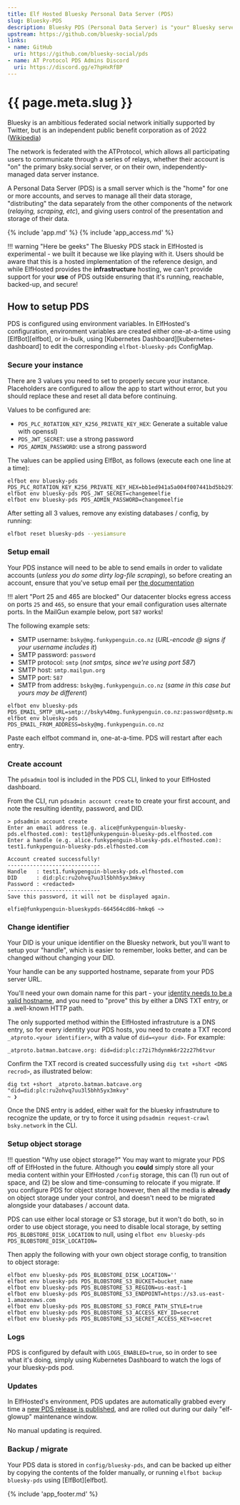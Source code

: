 ```yaml
---
title: Elf Hosted Bluesky Personal Data Server (PDS)
slug: Bluesky-PDS
description: Bluesky PDS (Personal Data Server) is "your" Bluesky server, seamlessly federating with the larger network while securely storing your content and account, fully under your control
upstream: https://github.com/bluesky-social/pds
links:
- name: GitHub
  uri: https://github.com/bluesky-social/pds
- name: AT Protocol PDS Admins Discord
  uri: https://discord.gg/e7hpHxRfBP
---
```


# {{ page.meta.slug }}

Bluesky is an ambitious federated social network initially supported by Twitter, but is an independent public benefit corporation as of 2022 ([Wikipedia](https://en.wikipedia.org/wiki/Bluesky))

The network is federated with the ATProtocol, which allows all participating users to communicate through a series of relays, whether their account is "on" the primary bsky.social server, or on their own, independently-managed data server instance.

A Personal Data Server (PDS) is a small server which is the "home" for one or more accounts, and serves to manage all their data storage, "distributing" the data separately from the other components of the network (*relaying, scraping, etc*), and giving users control of the presentation and storage of their data.

{% include 'app.md' %}
{% include 'app_access.md' %}

!!! warning "Here be geeks"
    The Bluesky PDS stack in ElfHosted is experimental - we built it because we like playing with it. Users should be aware that this is a hosted implementation of the reference design, and while ElfHosted provides the **infrastructure** hosting, we can't provide support for your **use** of PDS outside ensuring that it's running, reachable, backed-up, and secure!

## How to setup PDS

PDS is configured using environment variables. In ElfHosted's configuration, environment variables are created either one-at-a-time using [ElfBot][elfbot], or in-bulk, using [Kubernetes Dashboard][kubernetes-dashboard] to edit the corresponding `elfbot-bluesky-pds` ConfigMap.

### Secure your instance

There are 3 values you need to set to properly secure your instance. Placeholders are configured to allow the app to start without error, but you should replace these and reset all data before continuing.

Values to be configured are:

* `PDS_PLC_ROTATION_KEY_K256_PRIVATE_KEY_HEX`: Generate a suitable value with openssl)
* `PDS_JWT_SECRET`: use a strong password
* `PDS_ADMIN_PASSWORD`: use a strong password

The values can be applied using ElfBot, as follows (execute each one line at a time):

``` title="example secure config"
elfbot env bluesky-pds PDS_PLC_ROTATION_KEY_K256_PRIVATE_KEY_HEX=bb1ed941a5a004f007441bd5bb297002f4e533fadba48e429f8350249315cf0c
elfbot env bluesky-pds PDS_JWT_SECRET=changemeelfie
elfbot env bluesky-pds PDS_ADMIN_PASSWORD=changemeelfie
```

After setting all 3 values, remove any existing databases / config, by running:

```bash
elfbot reset bluesky-pds --yesiamsure
```

### Setup email

Your PDS instance will need to be able to send emails in order to validate accounts (*unless you do some dirty log-file scraping*), so before creating an account, ensure that you've setup email per [the documentation](https://github.com/bluesky-social/pds?tab=readme-ov-file#setting-up-smtp)

!!! alert "Port 25 and 465 are blocked"
    Our datacenter blocks egress access on ports `25` and `465`, so ensure that your email configuration uses alternate ports. In the MailGun example below, port `587` works!

The following example sets:

* SMTP username: `bsky@mg.funkypenguin.co.nz` (*URL-encode @ signs if your username includes it*)
* SMTP password: `password`
* SMTP protocol: `smtp` (*not smtps, since we're using port 587*)
* SMTP host: `smtp.mailgun.org`
* SMTP port: `587`
* SMTP from address: `bsky@mg.funkypenguin.co.nz` (*same in this case but yours may be different*)

``` title="example email config"
elfbot env bluesky-pds PDS_EMAIL_SMTP_URL=smtp://bsky%40mg.funkypenguin.co.nz:password@smtp.mailgun.org:587
elfbot env bluesky-pds PDS_EMAIL_FROM_ADDRESS=bsky@mg.funkypenguin.co.nz
```

Paste each elfbot command in, one-at-a-time. PDS will restart after each entry.

### Create account

The `pdsadmin` tool is included in the PDS CLI, linked to your ElfHosted dashboard. 

From the CLI, run `pdsadmin account create` to create your first account, and note the resulting identity, password, and DID.

``` title="Example account creation"
> pdsadmin account create
Enter an email address (e.g. alice@funkypenguin-bluesky-pds.elfhosted.com): test1@funkypenguin-bluesky-pds.elfhosted.com
Enter a handle (e.g. alice.funkypenguin-bluesky-pds.elfhosted.com): test1.funkypenguin-bluesky-pds.elfhosted.com

Account created successfully!
-----------------------------
Handle   : test1.funkypenguin-bluesky-pds.elfhosted.com
DID      : did:plc:ru2ohvq7uu3l5bhh5yx3mkvy
Password : <redacted>
-----------------------------
Save this password, it will not be displayed again.

elfie@funkypenguin-blueskypds-664564cd86-hmkq6 ~> 
```

### Change identifier

Your DID is your unique identifier on the Bluesky network, but you'll want to setup your "handle", which is easier to remember, looks better, and can be changed without changing your DID. 

Your handle can be any supported hostname, separate from your PDS server URL.

You'll need your own domain name for this part - your [identity needs to be a valid hostname](https://atproto.com/specs/handle), and you need to "prove" this by either a DNS TXT entry, or a .well-known HTTP path. 

The only supported method within the ElfHosted infrastruture is a DNS entry, so for every identity your PDS hosts, you need to create a TXT record `_atproto.<your identifier>`, with a value of `did=<your did>`. For example:

```
_atproto.batman.batcave.org: did=did:plc:z72i7hdynmk6r22z27h6tvur
```

Confirm the TXT record is created successfully using `dig txt +short <DNS recrod>`, as illustrated below:

```
dig txt +short _atproto.batman.batcave.org                                  
"did=did:plc:ru2ohvq7uu3l5bhh5yx3mkvy"
~ ❯
```

Once the DNS entry is added, either wait for the bluesky infrastruture to recognize the update, or try to force it using `pdsadmin request-crawl bsky.network` in the CLI.

### Setup object storage

!!! question "Why use object storage?"
    You may want to migrate your PDS off of ElfHosted in the future. Although you **could** simply store all your media content within your ElfHosted `/config` storage, this can (1) run out of space, and (2) be slow and time-consuming to relocate if you migrate. If you configure PDS for object storage however, then all the media is **already** on object storage under your control, and doesn't need to be migrated alongside your databases / account data.

PDS can use either local storage or S3 storage, but it won't do both, so in order to use object storage, you need to disable local storage, by setting `PDS_BLOBSTORE_DISK_LOCATION` to null, using `elfbot env bluesky-pds PDS_BLOBSTORE_DISK_LOCATION=`

Then apply the following with your own object storage config, to transition to object storage:

```
elfbot env bluesky-pds PDS_BLOBSTORE_DISK_LOCATION=''
elfbot env bluesky-pds PDS_BLOBSTORE_S3_BUCKET=bucket_name
elfbot env bluesky-pds PDS_BLOBSTORE_S3_REGION=us-east-1
elfbot env bluesky-pds PDS_BLOBSTORE_S3_ENDPOINT=https://s3.us-east-1.amazonaws.com
elfbot env bluesky-pds PDS_BLOBSTORE_S3_FORCE_PATH_STYLE=true
elfbot env bluesky-pds PDS_BLOBSTORE_S3_ACCESS_KEY_ID=secret
elfbot env bluesky-pds PDS_BLOBSTORE_S3_SECRET_ACCESS_KEY=secret
```

### Logs

PDS is configured by default with `LOGS_ENABLED=true`, so in order to see what it's doing, simply using Kubernetes Dashboard to watch the logs of your bluesky-pds pod.

### Updates

In ElfHosted's environment, PDS updates are automatically grabbed every time a [new PDS release is published](https://github.com/bluesky-social/atproto/releases?q=pds&expanded=true), and are rolled out during our daily "elf-glowup" maintenance window.

No manual updating is required.

### Backup / migrate

Your PDS data is stored in `config/bluesky-pds`, and can be backed up either by copying the contents of the folder manually, or running `elfbot backup bluesky-pds` using [ElfBot][elfbot].

{% include 'app_footer.md' %}
